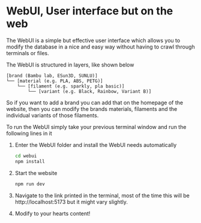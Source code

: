 # WebUI, User interface but on the web
The WebUI is a simple but effective user interface which allows you to modify the database in a nice and easy way without having to crawl through terminals or files.

The WebUI is structured in layers, like shown below
```
[brand (Bambu lab, ESun3D, SUNLU)]
└── [material (e.g. PLA, ABS, PETG)]
    └── [filament (e.g. sparkly, pla basic)]
        └── [variant (e.g. Black, Rainbow, Variant B)]
```
So if you want to add a brand you can add that on the homepage of the website, then you can modify the brands materials, filaments and the individual variants of those filaments.

To run the WebUI simply take your previous terminal window and run the following lines in it
1. Enter the WebUI folder and install the WebUI needs automatically
   ```bash
   cd webui
   npm install
   ```

2. Start the website
   ```bash
   npm run dev
   ```
3. Navigate to the link printed in the terminal, most of the time this will be http://localhost:5173 but it might vary slightly.
4. Modify to your hearts content!